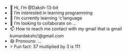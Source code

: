 - 👋 Hi, I’m @Daksh-13-bit
- 👀 I’m interested in learning programming 
- 🌱 I’m currently learning 'c'language 
- 💞️ I’m looking to collaborate on ...
- 📫 How to reach me contact with my gmail that  is gmail kumardakshc!@gmail.com
- 😄 Pronouns: ...
- ⚡ Fun fact: 37 multiplied by 3 is 111

<!---
Daksh-13-bit/Daksh-13-bit is a ✨ special ✨ repository because its `README.md` (this file) appears on your GitHub profile.
You can click the Preview link to take a look at your changes.
--->
